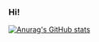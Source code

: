### Hi!

<!--
**Hi! My name is Sardor and I am a future web developer** 
-->
[![Anurag's GitHub stats](https://github-readme-stats.vercel.app/api?username=anuraghazra)](https://github.com/anuraghazra/github-readme-stats)

